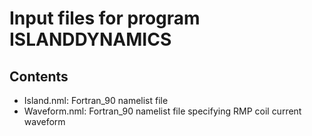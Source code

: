 # Input files for program ISLANDDYNAMICS

## Contents

- Island.nml: Fortran_90 namelist file
- Waveform.nml: Fortran_90 namelist file specifying RMP coil current waveform
